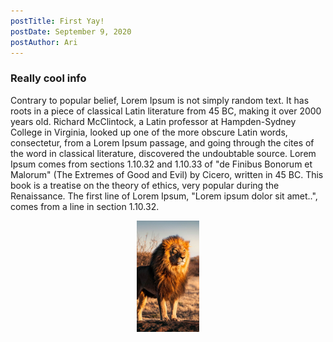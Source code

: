 ```yaml
---
postTitle: First Yay!
postDate: September 9, 2020
postAuthor: Ari
---
```


### Really cool info

Contrary to popular belief, Lorem Ipsum is not simply random text. It has roots in a piece of classical Latin literature from 45 BC, making it over 2000 years old. Richard McClintock, a Latin professor at Hampden-Sydney College in Virginia, looked up one of the more obscure Latin words, consectetur, from a Lorem Ipsum passage, and going through the cites of the word in classical literature, discovered the undoubtable source. Lorem Ipsum comes from sections 1.10.32 and 1.10.33 of "de Finibus Bonorum et Malorum" (The Extremes of Good and Evil) by Cicero, written in 45 BC. This book is a treatise on the theory of ethics, very popular during the Renaissance. The first line of Lorem Ipsum, "Lorem ipsum dolor sit amet..", comes from a line in section 1.10.32.

<img src="/imgs/me.jpg" id="lion" alt="drawing" width="100"/>

<style>
#lion {
  display:block;
  max-width:400px;
  margin-left:auto;
  margin-right:auto;
}
</style>
